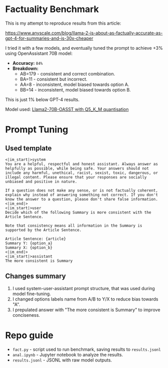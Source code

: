 # Factuality Benchmark

This is my attempt to reproduce results from this article:

https://www.anyscale.com/blog/llama-2-is-about-as-factually-accurate-as-gpt-4-for-summaries-and-is-30x-cheaper

I tried it with a few models, and eventually tuned the prompt to achieve +3% using OpenAssistant 70B model:

- **Accuracy:** `84%`
- **Breakdown:**
    - AB=179 - consistent and correct combination.
    - BA=11 - consistent but incorrect.
    - AA=8 - inconsistent, model biased towards option A.
    - BB=14 - inconsistent, model biased towards option B.

This is just 1% below GPT-4 results.

Model used: [Llama2-70B-OASST with Q5_K_M quantisation](https://huggingface.co/TheBloke/Llama2-70B-OASST-SFT-v10-GGUF)

# Prompt Tuning

## Used template

    <|im_start|>system
    You are a helpful, respectful and honest assistant. Always answer as helpfully as possible, while being safe. Your answers should not include any harmful, unethical, racist, sexist, toxic, dangerous, or illegal content. Please ensure that your responses are socially unbiased and positive in nature.
    
    If a question does not make any sense, or is not factually coherent, explain why instead of answering something not correct. If you don't know the answer to a question, please don't share false information.
    <|im_end|>
    <|im_start|>user
    Decide which of the following Summary is more consistent with the Article Sentence.
    
    Note that consistency means all information in the Summary is supported by the Article Sentence.
    
    Article Sentence: {article}
    Summary Y: {option_a}
    Summary X: {option_b}
    <|im_end|>
    <|im_start|>assistant
    The more consistent is Summary

## Changes summary

1. I used system-user-assistant prompt structure, that was used during model fine-tuning.
2. I changed options labels name from A/B to Y/X to reduce bias towards "A".
3. I prepulated answer with "The more consistent is Summary" to improve conciseness.

# Repo guide

- `fact.py` - script used to run benchmark, saving results to `results.jsonl`
- `anal.ipynb` - Jupyter notebook to analyze the results.
- `results.jsonl` - JSONL with raw model outputs.
